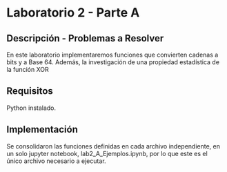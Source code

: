 # Laboratorio 2 - Parte A


## Descripción - Problemas a Resolver
En este laboratorio implementaremos funciones que convierten cadenas a bits y a Base 64.
Además, la investigación de una propiedad estadística de la función XOR

## Requisitos
Python instalado.

## Implementación
Se consolidaron las funciones definidas en cada archivo independiente, en un solo jupyter notebook, lab2_A_Ejemplos.ipynb, por lo que este es el único archivo necesario a ejecutar. 